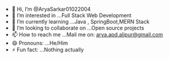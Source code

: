 - 👋 Hi, I’m @AryaSarkar01022004
- 👀 I’m interested in ...Full Stack Web Development
- 🌱 I’m currently learning ...Java , SpringBoot,MERN Stack
- 💞️ I’m looking to collaborate on ...Open source projects
- 📫 How to reach me ...Mail me on: arya.apd.alipur@gmail.com
- 😄 Pronouns: ...He/Him
- ⚡ Fun fact: ...Nothing actually

<!---
AryaSarkar01022004/AryaSarkar01022004 is a ✨ special ✨ repository because its `README.md` (this file) appears on your GitHub profile.
You can click the Preview link to take a look at your changes.
--->
